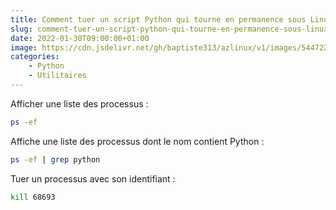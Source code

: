 ```yaml
---
title: Comment tuer un script Python qui tourne en permanence sous Linux ?
slug: comment-tuer-un-script-python-qui-tourne-en-permanence-sous-linux
date: 2022-01-30T09:00:00+01:00
image: https://cdn.jsdelivr.net/gh/baptiste313/azlinux/v1/images/5447227/raw.webp
categories:
    - Python
    - Utilitaires
--- 
```


Afficher une liste des processus :

```bash
ps -ef
```

Affiche une liste des processus dont le nom contient Python :

```bash
ps -ef | grep python
```

Tuer un processus avec son identifiant :

```bash
kill 68693
```